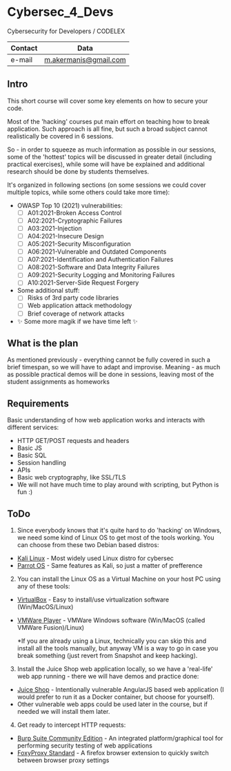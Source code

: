 # Cybersec_4_Devs
Cybersecurity for Developers / CODELEX 
 
| Contact | Data |
|---------| ------ |
| e-mail  | m.akermanis@gmail.com |

## Intro

This short course will cover some key elements on how to secure your code.

Most of the 'hacking' courses put main effort on teaching how to break application.
Such approach is all fine, but such a broad subject cannot realistically be covered in 6 sessions.

So - in order to squeeze as much information as possible in our sessions, some of the 'hottest' topics will be discussed in greater detail (including practical exercises), while some will have be explained and additional research should be done by students themselves. 

It's organized in following sections (on some sessions we could cover multiple topics, while some others could take more time):

- OWASP Top 10 (2021) vulnerabilities:
  - [ ]  A01:2021-Broken Access Control
  - [ ]  A02:2021-Cryptographic Failures
  - [ ]  A03:2021-Injection
  - [ ]  A04:2021-Insecure Design
  - [ ]  A05:2021-Security Misconfiguration
  - [ ]  A06:2021-Vulnerable and Outdated Components 
  - [ ]  A07:2021-Identification and Authentication Failures
  - [ ]  A08:2021-Software and Data Integrity Failures
  - [ ]  A09:2021-Security Logging and Monitoring Failures
  - [ ]  A10:2021-Server-Side Request Forgery
- Some additional stuff:
  - [ ]  Risks of 3rd party code libraries
  - [ ]  Web application attack methodology
  - [ ]  Brief coverage of network attacks
- ✨ Some more magik if we have time left ✨

## What is the plan
As mentioned previously - everything cannot be fully covered in such a brief timespan, so we will have to adapt and improvise. Meaning - as much as possible practical demos will be done in sessions, leaving most of the student assignments as homeworks

## Requirements

Basic understanding of how web application works and interacts with different services:

- HTTP GET/POST requests and headers
- Basic JS
- Basic SQL
- Session handling
- APIs
- Basic web cryptography, like SSL/TLS
- We will not have much time to play around with scripting, but Python is fun :)

## ToDo

1. Since everybody knows that it's quite hard to do 'hacking' on Windows, we need some kind of Linux OS to get most of the tools working. You can choose from these two Debian based distros:
- [Kali Linux] - Most widely used Linux distro for cybersec
- [Parrot OS] - Same features as Kali, so just a matter of prefference

2. You can install the Linux OS as a Virtual Machine on your host PC using any of these tools:

- [VirtualBox] - Easy to install/use virtualization software (Win/MacOS/Linux)
- [VMWare Player] - VMWare Windows software (Win/MacOS (called VMWare Fusion)/Linux)

    *If you are already using a Linux, technically you can skip this and install all the tools manually, but anyway VM is a way to go in case you break something (just revert from Snapshot and keep hacking).

3. Install the Juice Shop web application locally, so we have a 'real-life' web app running - there we will have demos and practice done:
- [Juice Shop] - Intentionally vulnerable AngularJS based web application (I would prefer to run it as a Docker container, but choose for yourself).
- Other vulnerable web apps could be used later in the course, but if needed we will install them later.

4. Get ready to intercept HTTP requests:
- [Burp Suite Community Edition] - An integrated platform/graphical tool for performing security testing of web applications
- [FoxyProxy Standard] - A firefox browser extension to quickly switch between browser proxy settings 

[//]: # (These are reference links used in the body of this note and get stripped out when the markdown processor does its job. There is no need to format nicely because it shouldn't be seen. Thanks SO - http://stackoverflow.com/questions/4823468/store-comments-in-markdown-syntax)

   [Kali Linux]: <https://www.kali.org/get-kali/>
   [Parrot OS]: <https://parrotsec.org/docs/download-parrot.html>
   [VirtualBox]: <https://www.virtualbox.org/wiki/Downloads>
   [VMWare Player]: <https://www.vmware.com/se/products/workstation-player/workstation-player-evaluation.html>
   [Juice Shop]: <https://owasp.org/www-project-juice-shop/>
   [Burp Suite Community Edition]: <https://portswigger.net/burp/documentation/desktop/getting-started>
   [FoxyProxy Standard]: <https://addons.mozilla.org/en-US/firefox/addon/foxyproxy-standard/?utm_source=addons.mozilla.org&utm_medium=referral&utm_content=search>
